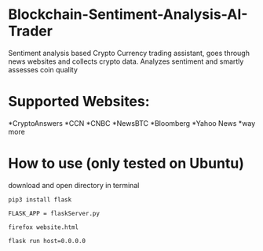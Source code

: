 # Blockchain-Sentiment-Analysis-AI-Trader

Sentiment analysis based Crypto Currency trading assistant, goes through news websites and collects crypto data.
Analyzes sentiment and smartly assesses coin quality

# Supported Websites:

*CryptoAnswers
*CCN
*CNBC
*NewsBTC
*Bloomberg
*Yahoo News
*way more

# How to use  (only tested on Ubuntu)

download and open directory in terminal
```
pip3 install flask
```
```
FLASK_APP = flaskServer.py
```
```
firefox website.html
```
```
flask run host=0.0.0.0
```
